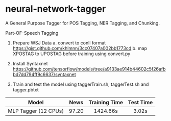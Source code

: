  # neural-network-tagger
A General Purpose Tagger for POS Tagging, NER Tagging, and Chunking.

Part-OF-Speech Tagging

1. Prepare WSJ Data
a. convert to conll format 
https://gist.github.com/khlmnn/3cc07407a002bb1773cd
b. map XPOSTAG to UPOSTAG before training using convert.py

2. Install Syntaxnet 
https://github.com/tensorflow/models/tree/a9133ae914b44602c5f26afbbd7dd794ff9c6637/syntaxnet
3. Train and test the model using taggerTrain.sh, taggerTest.sh and tagger.pbtxt

Model                                                                                                           | News  | Training Time | Test Time
--------------------------------------------------------------------------------------------------------------- | :---: | :---: | :-------:
MLP Tagger (12 CPUs)                                              | 97.20 |  1424.66s | 3.02s


